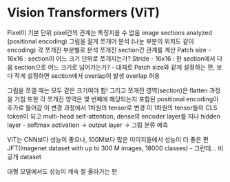 # Vision Transformers (ViT)

Pixel이 기본 단위
pixel간의 관계는 특징지을 수 없음
image sections analyzed (positional encoding)
그림을 잘게 쪼개어 분석 (나눈 부분의 위치도 같이 encoding) 각 쪼개진 부분별로 분석
쪼개진 section간 관계를 계산
Patch size - 16x16 : section이 어느 크기 단위로 쪼개지는가?
Stride - 16x16 : 한 section에서 다음 section으로 어느 크기로 넘어가는가? - 대체로 Patch size와 같게 설정하는 편, 보다 작게 설정하면 section에서 overlap이 발생
overlap 허용

그림을 쪼갤 때는 모두 같은 크기여야 함!
그리고 쪼개진 영역(section)은 flatten 과정을 거침
또한 각 쪼개진 영역은 몇 번째에 해당되는지 포함된 positional encoding이 추가로 들어감
이 변경 과정에서 1차원의 tensor로 변경
이 1차원의 tensor들이 
CLS token이 되고
multi-head self-attention, dense의 encoder layer를 지나 hidden layer - softmax activation -> output layer -> 그림 분류 예측

ViT는 CNN보다 성능이 좋으나, 100M보다 많은 이미지들에서 성능이 더 좋은 편
JFT(Imagenet dataset with up to 300 M images, 18000 classes) - 그런데... 비공개 dataset

대형 모델에서도 성능이 계속 잘 올라가는 편
